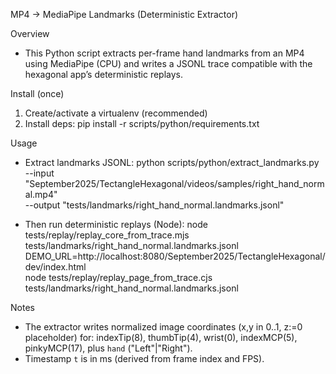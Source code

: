 MP4 → MediaPipe Landmarks (Deterministic Extractor)

Overview
- This Python script extracts per-frame hand landmarks from an MP4 using MediaPipe (CPU) and writes a JSONL trace compatible with the hexagonal app’s deterministic replays.

Install (once)
1) Create/activate a virtualenv (recommended)
2) Install deps:
   pip install -r scripts/python/requirements.txt

Usage
- Extract landmarks JSONL:
  python scripts/python/extract_landmarks.py \
    --input "September2025/TectangleHexagonal/videos/samples/right_hand_normal.mp4" \
    --output "tests/landmarks/right_hand_normal.landmarks.jsonl"

- Then run deterministic replays (Node):
  node tests/replay/replay_core_from_trace.mjs tests/landmarks/right_hand_normal.landmarks.jsonl
  DEMO_URL=http://localhost:8080/September2025/TectangleHexagonal/dev/index.html \
    node tests/replay/replay_page_from_trace.cjs tests/landmarks/right_hand_normal.landmarks.jsonl

Notes
- The extractor writes normalized image coordinates (x,y in 0..1, z:=0 placeholder) for:
  indexTip(8), thumbTip(4), wrist(0), indexMCP(5), pinkyMCP(17), plus `hand` ("Left"|"Right").
- Timestamp `t` is in ms (derived from frame index and FPS).

